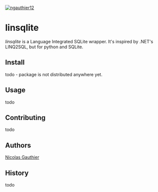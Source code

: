 [![ngauthier12](https://circleci.com/gh/ngauthier12/linsqlite.svg?style=shield)](https://app.circleci.com/pipelines/github/ngauthier12/linsqlite)

# linsqlite
*linsqlite* is a Language Integrated SQLite wrapper. It's inspired by .NET's LINQ2SQL, but for python and SQLite.

## Install
todo - package is not distributed anywhere yet.

## Usage
todo

## Contributing
todo

## Authors
[Nicolas Gauthier](https://github.com/ngauthier12)

## History
todo
